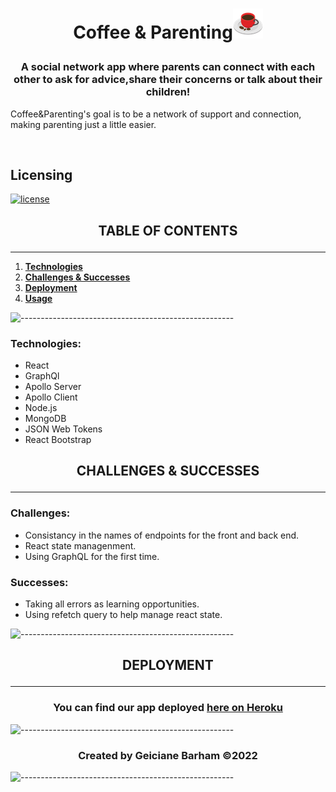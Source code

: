 # <p align="center">**Coffee & Parenting**![App Image](./client/src/assets/images/coffee.png) </p>

### <p align="center">A social network app where parents can connect with each other to ask for advice,share their concerns or talk about their children!
  
 Coffee&Parenting's goal is to be a network of support and connection, making parenting just a little easier.
  </p><br>

## Licensing

[![license](https://img.shields.io/badge/license-MIT-success)](https://opensource.org/licenses/MIT)
## <p align="center">**TABLE OF CONTENTS**</p>
***
1. **[Technologies](#technologies)**
2. **[Challenges & Successes](#challengessuccesses)**
3. **[Deployment](#deployment)**
4. **[Usage](#usage)** 

![-----------------------------------------------------](https://raw.githubusercontent.com/andreasbm/readme/master/assets/lines/rainbow.png)


### Technologies:
* React
* GraphQl
* Apollo Server
* Apollo Client
* Node.js
* MongoDB
* JSON Web Tokens
* React Bootstrap

## <p align="center">**CHALLENGES & SUCCESSES**</p>
***
### Challenges:
* Consistancy in the names of endpoints for the front and back end.
* React state managenment.
* Using GraphQL for the first time.

### Successes:
* Taking all errors as learning opportunities.
* Using refetch query to help manage react state.


![-----------------------------------------------------](https://raw.githubusercontent.com/andreasbm/readme/master/assets/lines/rainbow.png)

## <p align="center">**DEPLOYMENT**</p>
***
### <p align="center">You can find our app deployed **[here on Heroku](https://powerful-sands-61970.herokuapp.com/)**</p>

![-----------------------------------------------------](https://raw.githubusercontent.com/andreasbm/readme/master/assets/lines/rainbow.png)

<!-- ## <p align="center">**USAGE**</p>
***
### <p align="center">_When you open up the app, you will be invited to connect with other parents for a virtual coffee.</p>
![App Image](./client/src/assets/images/home-page.png)
![-----------------------------------------------------](https://raw.githubusercontent.com/andreasbm/readme/master/assets/lines/rainbow.png)

### <p align="center">_When you click on 'Join' in the nav bar, you will be taken to this page to enter your information to sign up for an account._</p>
![App Image](https://github.com/geicibarham/Coffee-Parenting/blob/main/client/src/assets/images/coffee-parenting.png)
![-----------------------------------------------------](https://raw.githubusercontent.com/andreasbm/readme/master/assets/lines/rainbow.png)

### <p align="center">_Here is the main page referred to as 'Checkout Code', where you can see a list of all users posts. Once logged in, you will be able to leave comments to help out other developers, like posts with really impressive code, or flag posts that maybe have some errors in their files to correct._</p>
![App Image](./client/src/assets/images/main-page.png)
![-----------------------------------------------------](https://raw.githubusercontent.com/andreasbm/readme/master/assets/lines/rainbow.png)

### <p align="center">_Lastly, we have the user page, where you can create new posts and view all of your own existing posts._</p>
![App Image](./client/src/assets/images/user-page.png)
![-----------------------------------------------------](https://raw.githubusercontent.com/andreasbm/readme/master/assets/lines/rainbow.png) -->

### <p align="center">Created by Geiciane Barham ©2022<p>
![-----------------------------------------------------](https://raw.githubusercontent.com/andreasbm/readme/master/assets/lines/rainbow.png)
